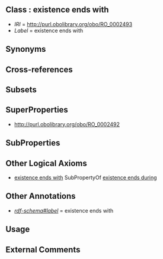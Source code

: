 
## Class : existence ends with

 * *IRI* = http://purl.obolibrary.org/obo/RO_0002493
 * *Label* = existence ends with

## Synonyms


## Cross-references


## Subsets


## SuperProperties

 * <http://purl.obolibrary.org/obo/RO_0002492>

## SubProperties


## Other Logical Axioms

 * [existence ends with](../../RO/93/RO_0002493.md) SubPropertyOf [existence ends during](../../RO/92/RO_0002492.md)

## Other Annotations

 * *[rdf-schema#label](../../el/rdf-schema#label.md)* = existence ends with

## Usage


## External Comments

